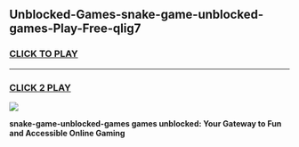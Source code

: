 
## Unblocked-Games-snake-game-unblocked-games-Play-Free-qlig7
<h3>
<a href="https://premium76.site?title=snake-game-unblocked-games&ref=19M">CLICK TO PLAY</a></h3>
<hr>

<h3>
<a href="https://premium76.site?title=snake-game-unblocked-games&ref=19M">CLICK 2 PLAY</a>
  
</h3>

<a href="https://premium76.site?title=snake-game-unblocked-games&ref=19M"><img src="https://clearcache.store/games.png"></a>


**snake-game-unblocked-games games unblocked: Your Gateway to Fun and Accessible Online Gaming**

